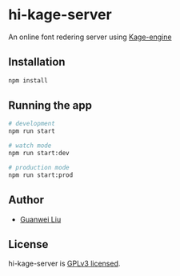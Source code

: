 # hi-kage-server

An online font redering server using [Kage-engine](https://github.com/kurgm/kage-engine)

## Installation

```bash
npm install
```

## Running the app

```bash
# development
npm run start

# watch mode
npm run start:dev

# production mode
npm run start:prod
```

## Author

- [Guanwei Liu](https://researchmap.jp/liuguanwei)

## License

hi-kage-server is [GPLv3 licensed](LICENSE).

